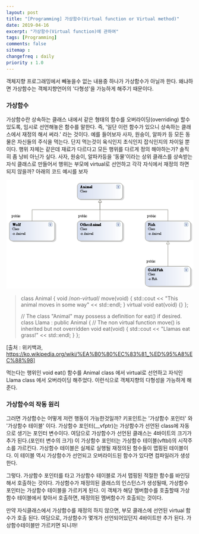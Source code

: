 ```yaml
---
layout: post
title: "[Programming] 가상함수(Virtual function or Virtual method)"
date: 2019-04-16
excerpt: "가상함수(Virtual function)에 관하여"
tags: [Programming]
comments: false
sitemap :
changefreq : daily
priority : 1.0
---
```


객체지향 프로그래밍에서 빼놓을수 없는 내용중 하나가 가상함수가 아닐까 한다. 왜냐하면 가상함수는 객체지향언어의 '다형성'을 가능하게 해주기 때문이다.

### 가상함수
가상함수란 상속하는 클래스 내에서 같은 형태의 함수를 오버라이딩(overriding) 할수 있도록, 임시로 선언해놓은 함수를 말한다. 즉, '일단 이런 함수가 있으니 상속하는 클래스에서 재정의 해서 써라.' 라는 것이다. 예를 들어보자 사자, 원숭이, 알파카 등 모든 동물은 자신들의 주식을 먹는다. 단지 먹는것이 육식인지 초식인지 잡식인지의 차이일 뿐이다. 행위 자체는 같은데 재료가 다르다고 모든 행위를 다르게 정의 해야하는가? 솔직히 좀 낭비 아닌가 싶다. 사자, 원숭이, 알파카등을 '동물'이라는 상위 클래스를 상속받는 자식 클래스로 만들어서 행위는 부모에 virtual로 선언하고 각각 자식에서 재정의 하면 되지 않을까? 아래의 코드 예시를 보자

![class](/assets/img/virtual/class.png)
> class Animal {
>    void /*non-virtual*/ move(void) {
>        std::cout << "This animal moves in some way" << std::endl;
>    }
>    virtual void eat(void) {}
>};
>
>// The class "Animal" may possess a definition for eat() if desired.
>class Llama : public Animal {
>    // The non virtual function move() is inherited but not overridden
>    void eat(void) {
>        std::cout << "Llamas eat grass!" << std::endl;
>    }
>};

[출처 : 위키백과, https://ko.wikipedia.org/wiki/%EA%B0%80%EC%83%81_%ED%95%A8%EC%88%98]


먹는다는 행위인 void eat() 함수를 Animal class 에서 virtual로 선언하고 자식인 Llama class 에서 오버라이딩 해주었다. 이런식으로 객체지향의 다형성을 가능하게 해준다.


### 가상함수의 작동 원리
그러면 가상함수는 어떻게 저런 행동이 가능한것일까? 키포인트는 '가상함수 포인터' 와 '가상함수 테이블' 이다. 가상함수 포인터(__vfptr)는 가상함수가 선언된 class에 자동으로 생기는 포인터 변수이다. 여담으로 가상함수가 선언된 클래스는 4바이트의 크기가 추가 된다.(포인터 변수의 크기) 이 가상함수 포인터는 가상함수 테이블(vftbl)의 시작주소를 가르킨다. 가상함수 테이블은 실제로 실행될 재정의된 함수들이 맵핑된 테이블이다. 이 테이블 역시 가상함수가 선언되고 오버라이드된 함수가 있다면 컴파일러가 생성한다.

그렇다. 가상함수 포인터를 타고 가상함수 테이블로 가서 맵핑된 적절한 함수를 바인딩해서 호출하는 것이다. 가상함수가 재정의된 클래스의 인스턴스가 생성될때, 가상함수 포인터는 가상함수 테이블을 가르키게 된다. 이 객체가 해당 멤버함수를 호출할때 가상함수 테이블에서 찾아서 호출하면, 재정의된 멤버함수가 호출되는 것이다.

만약 자식클래스에서 가상함수를 재정의 하지 않으면, 부모 클래스에 선언된 virtual 함수가 호출 된다.
여담으로, 가상함수가 몇개가 선언되어있던지 4바이트만 추가 된다. 가상함수테이블만 가르키면 되니까!
